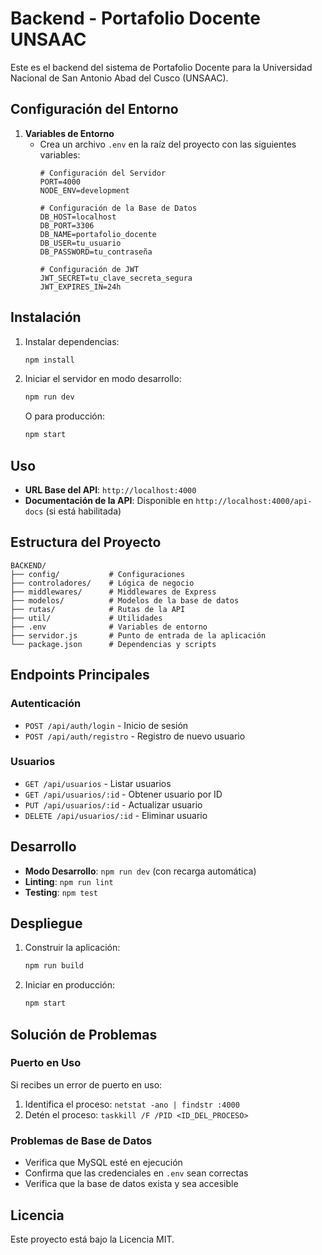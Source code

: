 # Backend - Portafolio Docente UNSAAC

Este es el backend del sistema de Portafolio Docente para la Universidad Nacional de San Antonio Abad del Cusco (UNSAAC).

## Configuración del Entorno

1. **Variables de Entorno**
   - Crea un archivo `.env` en la raíz del proyecto con las siguientes variables:
     ```
     # Configuración del Servidor
     PORT=4000
     NODE_ENV=development

     # Configuración de la Base de Datos
     DB_HOST=localhost
     DB_PORT=3306
     DB_NAME=portafolio_docente
     DB_USER=tu_usuario
     DB_PASSWORD=tu_contraseña

     # Configuración de JWT
     JWT_SECRET=tu_clave_secreta_segura
     JWT_EXPIRES_IN=24h
     ```

## Instalación

1. Instalar dependencias:
   ```bash
   npm install
   ```

2. Iniciar el servidor en modo desarrollo:
   ```bash
   npm run dev
   ```

   O para producción:
   ```bash
   npm start
   ```

## Uso

- **URL Base del API**: `http://localhost:4000`
- **Documentación de la API**: Disponible en `http://localhost:4000/api-docs` (si está habilitada)

## Estructura del Proyecto

```
BACKEND/
├── config/           # Configuraciones
├── controladores/    # Lógica de negocio
├── middlewares/      # Middlewares de Express
├── modelos/          # Modelos de la base de datos
├── rutas/            # Rutas de la API
├── util/             # Utilidades
├── .env              # Variables de entorno
├── servidor.js       # Punto de entrada de la aplicación
└── package.json      # Dependencias y scripts
```

## Endpoints Principales

### Autenticación
- `POST /api/auth/login` - Inicio de sesión
- `POST /api/auth/registro` - Registro de nuevo usuario

### Usuarios
- `GET /api/usuarios` - Listar usuarios
- `GET /api/usuarios/:id` - Obtener usuario por ID
- `PUT /api/usuarios/:id` - Actualizar usuario
- `DELETE /api/usuarios/:id` - Eliminar usuario

## Desarrollo

- **Modo Desarrollo**: `npm run dev` (con recarga automática)
- **Linting**: `npm run lint`
- **Testing**: `npm test`

## Despliegue

1. Construir la aplicación:
   ```bash
   npm run build
   ```

2. Iniciar en producción:
   ```bash
   npm start
   ```

## Solución de Problemas

### Puerto en Uso
Si recibes un error de puerto en uso:
1. Identifica el proceso: `netstat -ano | findstr :4000`
2. Detén el proceso: `taskkill /F /PID <ID_DEL_PROCESO>`

### Problemas de Base de Datos
- Verifica que MySQL esté en ejecución
- Confirma que las credenciales en `.env` sean correctas
- Verifica que la base de datos exista y sea accesible

## Licencia

Este proyecto está bajo la Licencia MIT.
